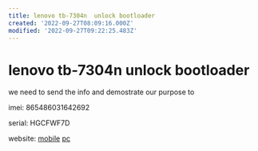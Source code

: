 ```yaml
---
title: lenovo tb-7304n  unlock bootloader
created: '2022-09-27T08:09:16.000Z'
modified: '2022-09-27T09:22:25.483Z'
---
```


# lenovo tb-7304n  unlock bootloader

we need to send the info and demostrate our purpose to 

imei:
865486031642692

serial:
HGCFWF7D

website:
[mobile](https://m.zui.com/iunlock)
[pc](https://www.zui.com/iunlock)
